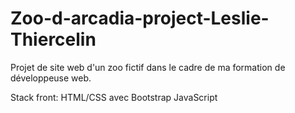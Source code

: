# Zoo-d-arcadia-project-Leslie-Thiercelin
Projet de site web d'un zoo fictif dans le cadre de ma formation de développeuse web.  

Stack front:
HTML/CSS avec Bootstrap
JavaScript

